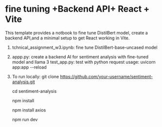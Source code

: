 # fine tuning +Backend API+  React + Vite

This template provides a notbook to fine tune DistilBert model, create a backend API,and  a minimal setup to get React working in Vite.

1. tchnical_assignment_w3.ipynb: fine tune DistilBert-base-uncased model
2. appp.py: create a backend AI for sentiment analysis with fine-tuned model and llama 3
   test_app.py: test with python request
   usage: uvicorn app:app --reload
4. To run locally:
   git clone https://github.com/your-username/sentiment-analysis.git
   
   cd sentiment-analysis
   
   npm install
   
   npm install axios
   
   npm run dev

